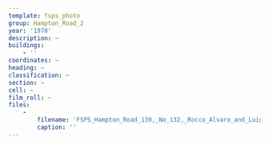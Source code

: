 ```yaml
---
template: fsps_photo
group: Hampton_Road_2
year: '1978'
description: ~
buildings:
    - ''
coordinates: ~
heading: ~
classification: ~
section: ~
cell: ~
film_roll: ~
files:
    -
        filename: 'FSPS_Hampton_Road_139,_No_132,_Rocco_Alvaro_and_Luigi_Valsecchi,_10-1-E,_1978.png'
        caption: ''
---
```

